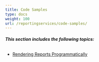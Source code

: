 ```yaml
---
title: Code Samples
type: docs
weight: 100
url: /reportingservices/code-samples/
---
```


###### **This section includes the following topics:** 

- [Rendering Reports Programmatically](/words/reportingservices/rendering-reports-programmatically/)
